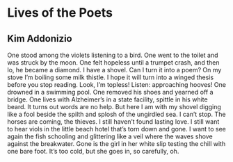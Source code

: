 # Lives of the Poets
## Kim Addonizio
One stood among the violets
listening to a bird. One went to the toilet
and was struck by the moon. One felt hopeless
until a trumpet crash, and then lo,
he became a diamond. I have a shovel.
Can I turn it into a poem? On my stove
I’m boiling some milk thistle.
I hope it will turn into a winged thesis
before you stop reading. Look, I’m topless!
Listen: approaching hooves!
One drowned in a swimming pool.
One removed his shoes
and yearned off a bridge. One lives
with Alzheimer’s in a state facility, spittle
in his white beard. It
turns out words are no help.
But here I am with my shovel
digging like a fool
beside the spilth and splosh
of the ungirdled sea. I can’t stop.
The horses are coming, the thieves.
I still haven’t found lasting love.
I still want to hear viols
in the little beach hotel
that’s torn down and gone.
I want to see again the fish
schooling and glittering like a veil
where the waves shove
against the breakwater. Gone
is the girl in her white slip
testing the chill with one bare foot.
It’s too cold, but she goes in, so
carefully, oh.